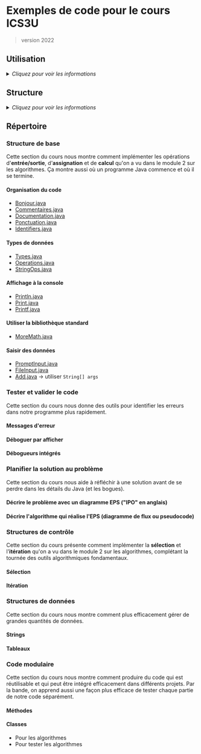 # Exemples de code pour le cours ICS3U
> version 2022

## Utilisation

<details>
    <summary><i>Cliquez pour voir les informations</i></summary>

Les exemples sont préparés pour téléchargement par les élèves du cours ICS3U de M. Crowley. 

* Cloner le répertoire sur votre ordinateur
* Si l'enseignant ajoute des nouveaux fichiers, simplement faire un Fetch (cliquer sur le bouton synchroniser dans VS Code)
* Vous ne pouvez pas pousser vos changements dans ce dossier. Le partage se fait à sens unique.

Ces exemples sont complémentaires aux leçons présentées en classe et sont souvent la base des exercices.

</details>


## Structure

<details>
    <summary><i>Cliquez pour voir les informations</i></summary>

Tout le code se trouve dans le même dossier racine - c'est voulu : on peut alors facilement utiliser du code de n'importe quel fichier existant dans n'importe quel nouveau fichier. Dans le jargon de Java, tout le code se trouve dans le même *package*, et les membres d'un package peuvent toujours se voir.

</details>

## Répertoire

### Structure de base

Cette section du cours nous montre comment implémenter les opérations d'**entrée/sortie**, d'**assignation** et de **calcul** qu'on a vu dans le module 2 sur les algorithmes. Ça montre aussi où un programme Java commence et où il se termine.

#### Organisation du code

* [Bonjour.java](Bonjour.java)
* [Commentaires.java](Commentaires.java)
* [Documentation.java](Documentation.java)
* [Ponctuation.java](Ponctuation.java)
* [Identifiers.java](Identifiers.java)

#### Types de données

* [Types.java](Types.java)
* [Operations.java](Operations.java)
* [StringOps.java](StringOps.java)

#### Affichage à la console

* [Println.java](Println.java)
* [Print.java](Print.java)
* [Printf.java](Printf.java)

#### Utiliser la bibliothèque standard

* [MoreMath.java](MoreMath.java)

#### Saisir des données

* [PromptInput.java](PromptInput.java)
* [FileInput.java](FileInput.java)
* [Add.java](Add.java) -> utiliser `String[] args`

### Tester et valider le code

Cette section du cours nous donne des outils pour identifier les erreurs dans notre programme plus rapidement.

#### Messages d'erreur

#### Déboguer par afficher

#### Débogueurs intégrés

### Planifier la solution au problème

Cette section du cours nous aide à réfléchir à une solution avant de se perdre dans les détails du Java (et les bogues).

#### Décrire le problème avec un diagramme EPS  ("IPO" en anglais)

#### Décrire l'algorithme qui réalise l'EPS (diagramme de flux ou pseudocode)

### Structures de contrôle

Cette section du cours présente comment implémenter la **sélection** et l'**itération** qu'on a vu dans le module 2 sur les algorithmes, complétant la tournée des outils algorithmiques fondamentaux.

#### Sélection

#### Itération

### Structures de données

Cette section du cours nous montre comment plus efficacement gérer de grandes quantités de données.

#### Strings

#### Tableaux

### Code modulaire

Cette section du cours nous montre comment produire du code qui est réutilisable et qui peut être intégré efficacement dans différents projets. Par la bande, on apprend aussi une façon plus efficace de tester chaque partie de notre code séparément.

#### Méthodes

#### Classes
* Pour les algorithmes
* Pour tester les algorithmes
